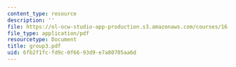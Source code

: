 ```yaml
---
content_type: resource
description: ''
file: https://ol-ocw-studio-app-production.s3.amazonaws.com/courses/16-810-engineering-design-and-rapid-prototyping-january-iap-2005/6fb2f1fcfd9c0f6693d9e7a80705aa6d_group3.pdf
file_type: application/pdf
resourcetype: Document
title: group3.pdf
uid: 6fb2f1fc-fd9c-0f66-93d9-e7a80705aa6d
---
```

